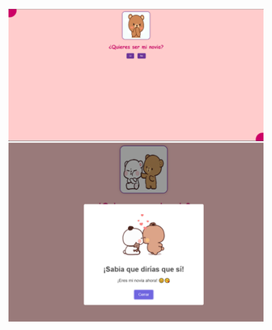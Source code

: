 
![Captura de Pantalla](https://github.com/bytesjotaeme/-3-HTML/blob/main/preview.PNG)
![Captura de Pantalla](https://github.com/bytesjotaeme/-3-HTML/blob/main/preview2.PNG)
